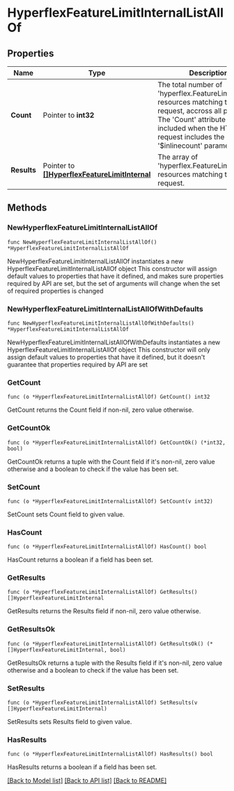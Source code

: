 # HyperflexFeatureLimitInternalListAllOf

## Properties

Name | Type | Description | Notes
------------ | ------------- | ------------- | -------------
**Count** | Pointer to **int32** | The total number of &#39;hyperflex.FeatureLimitInternal&#39; resources matching the request, accross all pages. The &#39;Count&#39; attribute is included when the HTTP GET request includes the &#39;$inlinecount&#39; parameter. | [optional] 
**Results** | Pointer to [**[]HyperflexFeatureLimitInternal**](hyperflex.FeatureLimitInternal.md) | The array of &#39;hyperflex.FeatureLimitInternal&#39; resources matching the request. | [optional] 

## Methods

### NewHyperflexFeatureLimitInternalListAllOf

`func NewHyperflexFeatureLimitInternalListAllOf() *HyperflexFeatureLimitInternalListAllOf`

NewHyperflexFeatureLimitInternalListAllOf instantiates a new HyperflexFeatureLimitInternalListAllOf object
This constructor will assign default values to properties that have it defined,
and makes sure properties required by API are set, but the set of arguments
will change when the set of required properties is changed

### NewHyperflexFeatureLimitInternalListAllOfWithDefaults

`func NewHyperflexFeatureLimitInternalListAllOfWithDefaults() *HyperflexFeatureLimitInternalListAllOf`

NewHyperflexFeatureLimitInternalListAllOfWithDefaults instantiates a new HyperflexFeatureLimitInternalListAllOf object
This constructor will only assign default values to properties that have it defined,
but it doesn't guarantee that properties required by API are set

### GetCount

`func (o *HyperflexFeatureLimitInternalListAllOf) GetCount() int32`

GetCount returns the Count field if non-nil, zero value otherwise.

### GetCountOk

`func (o *HyperflexFeatureLimitInternalListAllOf) GetCountOk() (*int32, bool)`

GetCountOk returns a tuple with the Count field if it's non-nil, zero value otherwise
and a boolean to check if the value has been set.

### SetCount

`func (o *HyperflexFeatureLimitInternalListAllOf) SetCount(v int32)`

SetCount sets Count field to given value.

### HasCount

`func (o *HyperflexFeatureLimitInternalListAllOf) HasCount() bool`

HasCount returns a boolean if a field has been set.

### GetResults

`func (o *HyperflexFeatureLimitInternalListAllOf) GetResults() []HyperflexFeatureLimitInternal`

GetResults returns the Results field if non-nil, zero value otherwise.

### GetResultsOk

`func (o *HyperflexFeatureLimitInternalListAllOf) GetResultsOk() (*[]HyperflexFeatureLimitInternal, bool)`

GetResultsOk returns a tuple with the Results field if it's non-nil, zero value otherwise
and a boolean to check if the value has been set.

### SetResults

`func (o *HyperflexFeatureLimitInternalListAllOf) SetResults(v []HyperflexFeatureLimitInternal)`

SetResults sets Results field to given value.

### HasResults

`func (o *HyperflexFeatureLimitInternalListAllOf) HasResults() bool`

HasResults returns a boolean if a field has been set.


[[Back to Model list]](../README.md#documentation-for-models) [[Back to API list]](../README.md#documentation-for-api-endpoints) [[Back to README]](../README.md)


